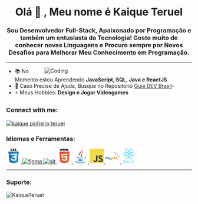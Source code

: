 <h1 align="center">Olá 👋 , Meu nome é Kaique Teruel</h1><h3 align="center">
Sou Desenvolvedor Full-Stack, Apaixonado por Programação e também um entusiasta da Tecnologia! Gosto muito de conhecer novas Linguagens e Procuro sempre por Novos Desafios para Melhorar Meu Conhecimento em Programação.</h3>
<hr>
<img align="right" alt="Coding" width="400" src="https://i.giphy.com/media/qgQUggAC3Pfv687qPC/giphy.webp">

- 📚 No Momento estou Aprendendo **JavaScript, SQL, Java e ReactJS**
- 🤝 Caso Precise de Ajuda, Busque no Repositório [Guia DEV Brasil](https://github.com/arthurspk/guiadevbrasil)-
- ⚡ Meus Hobbies: **Design e Jogar Videogames**



<h3 align="left">Connect with me: </h3>
<p align="left">
<a href="https://linkedin.com/in/kaique pinheiro teruel" target="blank"><img align="center" src="https://raw.githubusercontent.com/rahuldkjain/github-profile-readme-generator/master/src/images/icons/Social/linked-in-alt.svg" alt="kaique pinheiro teruel" height="30" width="40" /></a></p><h3 align="left">Idiomas e Ferramentas:</h3>



<p align="esquerda"> <a href="https://www.w3schools.com/css/" target="_blank" rel="noreferrer"><img src="https://raw.githubusercontent.com/devicons/devicon/master/icons/css3/css3-original-wordmark.svg" alt="css3" width="40" height="40"/> </a> 
<a href="https://www.figma.com/" target="_blank" rel="noreferrer"> <img src="https://www.vectorlogo.zone/logos/figma/figma-icon.svg" alt="figma" width="40" height="40"/> </a> 
<a href="https://git-scm.com/" target="_blank" rel="noreferrer"> <img src="https://www.vectorlogo.zone/logos/git-scm/git-scm-icon.svg" alt="git" width="40" height="40"/> </a> 
<a href="https://www.w3.org/html/" target="_blank" rel="noreferrer"> <img src="https://raw.githubusercontent.com/devicons/devicon/master/icons/html5/html5-original-wordmark.svg" alt="html5" width="40" height="40"/> </a> <a href="https://www.java.com" target="_blank" rel="noreferrer"> <img src="https://raw.githubusercontent.com/devicons/devicon/master/icons/java/java-original.svg" alt="java" width="40" height="40"/> </a> 
<a href="https://developer.mozilla.org/en-US/docs/Web/JavaScript" target="_blank" rel="noreferrer"> <img src="https://raw.githubusercontent.com/devicons/devicon/master/icons/javascript/javascript-original.svg" alt="javascript" width="40" height="40"/> </a> 
<a href="https://www.mysql.com/" target="_blank" rel="noreferrer"> <img src="https://raw.githubusercontent.com/devicons/devicon/master/icons/mysql/mysql-original-wordmark.svg" alt="mysql" width="40" height="40"/> </a> <a href="https://reactjs.org/" target="_blank" rel="noreferrer"> <img src="https://raw.githubusercontent.com/devicons/devicon/master/icons/react/react-original-wordmark.svg" alt="react" width="40" height="40"/> </a> </p>

<hr>
<h3 align="left">Suporte:</h3><p><a href="https://www.buymeacoffee.com/KaiqueTeruel">
<img align="left" src="https://cdn.buymeacoffee.com/buttons/v2/default-yellow.png" height="50" width="210" alt="KaiqueTeruel" /></a></p><br><br>

